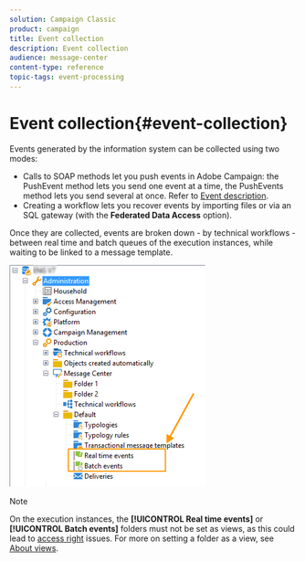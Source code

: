```yaml
---
solution: Campaign Classic
product: campaign
title: Event collection
description: Event collection
audience: message-center
content-type: reference
topic-tags: event-processing
---
```


# Event collection{#event-collection}

Events generated by the information system can be collected using two modes:

* Calls to SOAP methods let you push events in Adobe Campaign: the PushEvent method lets you send one event at a time, the PushEvents method lets you send several at once. Refer to [Event description](../../message-center/using/event-description.md).
* Creating a workflow lets you recover events by importing files or via an SQL gateway (with the **Federated Data Access** option).

Once they are collected, events are broken down - by technical workflows - between real time and batch queues of the execution instances, while waiting to be linked to a message template.

![](assets/messagecenter_events_queues_001.png)

>[!NOTE]
>
>On the execution instances, the **[!UICONTROL Real time events]** or **[!UICONTROL Batch events]** folders must not be set as views, as this could lead to [access right](../../platform/using/access-management.md#about-permissions) issues. For more on setting a folder as a view, see [About views](../../platform/using/access-management.md#about-views).
